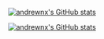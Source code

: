 [![andrewnx's GitHub stats](https://github-readme-stats-rust-one-95.vercel.app/api/top-langs/?username=andrewnx&show_icons=true&theme=tokyonight&langs_count=20&layout=compact&hide_title=true)](https://github.com/anuraghazra/github-readme-stats)

[![andrewnx's GitHub stats](https://github-readme-stats-rust-one-95.vercel.app/api/?username=andrewnx&show_icons=true&theme=tokyonight&hide_title=true&hide_rank=true&hide=stars&show=prs_merged)](https://github.com/anuraghazra/github-readme-stats)
<!--
**andrewnx/andrewnx** is a ✨ _special_ ✨ repository because its `README.md` (this file) appears on your GitHub profile.

Here are some ideas to get you started:

- 🔭 I’m currently working on ...
- 🌱 I’m currently learning ...
- 👯 I’m looking to collaborate on ...
- 🤔 I’m looking for help with ...
- 💬 Ask me about ...
- 📫 How to reach me: ...
- 😄 Pronouns: ...
- ⚡ Fun fact: ...
-->
